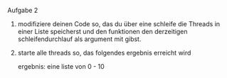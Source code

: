 Aufgabe 2
1. modifiziere deinen Code so, das du über eine schleife die Threads in einer Liste speicherst und den funktionen
    den derzeitigen schleifendurchlauf als argument mit gibst.
2. starte alle threads so, das folgendes ergebnis erreicht wird

    ergebnis: eine liste von 0 - 10